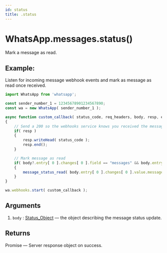```yaml
---
id: status
title: .status
---
```


# WhatsApp.messages.status()
Mark a message as read.

## Example:
Listen for incoming message webhook events and mark as message as read once received.

```js
import WhatsApp from 'whatsapp';

const sender_number_1 = 12345678901234567890;
const wa = new WhatsApp( sender_number_1 );

async function custom_callback( status_code, req_headers, body, resp, err )
{
    // Send a 200 so the webhooks service knows you received the message
    if( resp )
    {
        resp.writeHead( status_code );
        resp.end();
    }

    // Mark message as read
    if( body?.entry[ 0 ].changes[ 0 ].field == "messages" && body.entry[ 0 ].changes[ 0 ].value.messages )
    {
        message_status_read( body.entry[ 0 ].changes[ 0 ].value.messages[ 0 ].id );
    }
}

wa.webhooks.start( custom_callback );
```

## Arguments
1. `body` : [Status_Object](../types/status_object) — the object describing the message status update.

## Returns
Promise — Server response object on success.
